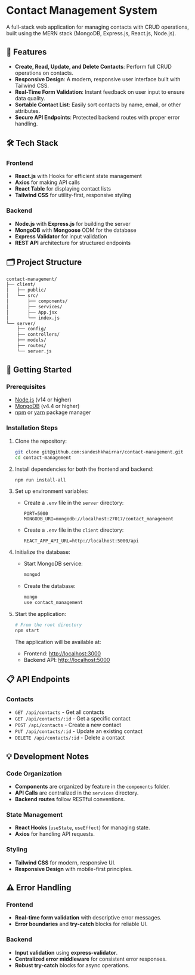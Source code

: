 ﻿# Contact Management System

A full-stack web application for managing contacts with CRUD operations, built using the MERN stack (MongoDB, Express.js, React.js, Node.js).

## 🚀 Features

- **Create, Read, Update, and Delete Contacts**: Perform full CRUD operations on contacts.
- **Responsive Design**: A modern, responsive user interface built with Tailwind CSS.
- **Real-Time Form Validation**: Instant feedback on user input to ensure data quality.
- **Sortable Contact List**: Easily sort contacts by name, email, or other attributes.
- **Secure API Endpoints**: Protected backend routes with proper error handling.

## 🛠️ Tech Stack

### Frontend
- **React.js** with Hooks for efficient state management
- **Axios** for making API calls
- **React Table** for displaying contact lists
- **Tailwind CSS** for utility-first, responsive styling

### Backend
- **Node.js** with **Express.js** for building the server
- **MongoDB** with **Mongoose** ODM for the database
- **Express Validator** for input validation
- **REST API** architecture for structured endpoints

## 🗂️ Project Structure

```bash
contact-management/
├── client/                
│   ├── public/             
│   └── src/
│       ├── components/     
│       ├── services/       
│       ├── App.jsx         
│       └── index.js        
└── server/                 
    ├── config/             
    ├── controllers/        
    ├── models/            
    ├── routes/            
    └── server.js          
```
## 🚀 Getting Started

### Prerequisites

- [Node.js](https://nodejs.org/) (v14 or higher)
- [MongoDB](https://www.mongodb.com/) (v4.4 or higher)
- [npm](https://www.npmjs.com/) or [yarn](https://yarnpkg.com/) package manager

### Installation Steps

1. Clone the repository:

    ```bash
    git clone git@github.com:sandeshkhairnar/contact-management.git
    cd contact-management
    ```

2. Install dependencies for both the frontend and backend:

    ```bash
    npm run install-all
    ```

3. Set up environment variables:

    - Create a `.env` file in the `server` directory:

        ```
        PORT=5000
        MONGODB_URI=mongodb://localhost:27017/contact_management
        ```

    - Create a `.env` file in the `client` directory:

        ```
        REACT_APP_API_URL=http://localhost:5000/api
        ```

4. Initialize the database:

    - Start MongoDB service:

        ```bash
        mongod
        ```

    - Create the database:

        ```bash
        mongo
        use contact_management
        ```

5. Start the application:

    ```bash
    # From the root directory
    npm start
    ```

    The application will be available at:
    - Frontend: [http://localhost:3000](http://localhost:3000)
    - Backend API: [http://localhost:5000](http://localhost:5000)
## 📋 API Endpoints

### Contacts
- `GET /api/contacts` - Get all contacts
- `GET /api/contacts/:id` - Get a specific contact
- `POST /api/contacts` - Create a new contact
- `PUT /api/contacts/:id` - Update an existing contact
- `DELETE /api/contacts/:id` - Delete a contact

## 💡 Development Notes

### Code Organization
- **Components** are organized by feature in the `components` folder.
- **API Calls** are centralized in the `services` directory.
- **Backend routes** follow RESTful conventions.

### State Management
- **React Hooks** (`useState`, `useEffect`) for managing state.
- **Axios** for handling API requests.

### Styling
- **Tailwind CSS** for modern, responsive UI.
- **Responsive Design** with mobile-first principles.

## ⚠️ Error Handling

### Frontend
- **Real-time form validation** with descriptive error messages.
- **Error boundaries** and **try-catch** blocks for reliable UI.

### Backend
- **Input validation** using **express-validator**.
- **Centralized error middleware** for consistent error responses.
- **Robust try-catch** blocks for async operations.

